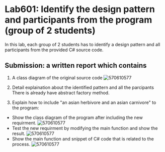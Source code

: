 # Lab601: Identify the design pattern and participants from the program (group of 2 students)

In this lab, each group of 2 students has to identify a design pattern and all participants 
from the provided C# source code. 

## Submission: a written report which contains

1. A class diagram of the original source code
![570610577](http://i.imgur.com/eK4Vqs2.png)

2. Detail explaination about the identified pattern and all the parcipants
There is already have abstract factory method.

3. Explain how to include "an asian herbivore and an asian carnivore" to the program: 
  - Show the class diagram of the program after including the new requirment.
![570610577](http://i.imgur.com/bHlxIyB.png)
  - Test the new requirment by modifying the main function and show the result.
![570610577](http://i.imgur.com/d8rhUjW.png)
  - Show the main function and snippet of C# code that is related to the process.
![570610577](http://i.imgur.com/oUlWSpa.png)


